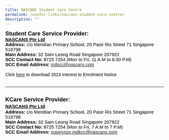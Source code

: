 ```yaml
---
title: NASCANS Student Care Centre
permalink: /useful-links/nascans-student-care-centre/
description: ""
---
```

<span style="font-family: Calibri, sans-serif;"><font color="#000000"><b style=""><font size="4">Student
Care Service Provider:&nbsp;</font></b><br><b style="font-size: 11pt;"><u>NASCANS Pte Ltd<br></u>Address:</b><span style="font-size: 11pt;"> c/o Meridian Primary School, 20 Pasir Ris Street 71 Singapore 518798</span><br><b style="font-size: 11pt;">Main Address:</b><span style="font-size: 11pt;"> 32 Sam Leong Road Singapore 207922</span><br><b style="font-size: 11pt;">SCC Contact No:</b><span style="font-size: 11pt;"> 8725 7254 (Mon to Fri, 11 A.M to 6:30 P.M)</span><br><b style="font-size: 11pt;">SCC Email Address:</b> <a href="mailto:mdscc@nascans.com" target="" style="font-size: 11pt;">mdscc@nascans.com</a><br></font></span><span style="font-size: small;"><br></span><font color="#000000" style=""><font face="Calibri, sans-serif">Click <a href="" target="_blank">here</a>&nbsp;to download 2023 Interest to Enrolment Notice</font><br><br></font><hr><span style="font-family: Calibri, sans-serif;"><font color="#000000"><br></font></span><b style="color: rgb(0, 0, 0); font-family: Calibri, sans-serif;"><font size="4">KCare Service Provider:&nbsp;<br></font></b><b style="color: rgb(0, 0, 0); font-family: Calibri, sans-serif; font-size: 11pt;"><u>NASCANS Pte Ltd</u></b><b style="color: rgb(0, 0, 0); font-family: Calibri, sans-serif;"><font size="4"><br></font></b><b style="color: rgb(0, 0, 0); font-family: Calibri, sans-serif; font-size: 11pt;">Address:</b><span style="color: rgb(0, 0, 0); font-family: Calibri, sans-serif; font-size: 11pt;">&nbsp;c/o Meridian Primary School, 20 Pasir Ris Street 71 Singapore 518798</span><br style="color: rgb(0, 0, 0); font-family: Calibri, sans-serif;"><b style="color: rgb(0, 0, 0); font-family: Calibri, sans-serif; font-size: 11pt;">Main Address:</b><span style="color: rgb(0, 0, 0); font-family: Calibri, sans-serif; font-size: 11pt;">&nbsp;32 Sam Leong Road Singapore 207922</span><br style="color: rgb(0, 0, 0); font-family: Calibri, sans-serif;"><b style="color: rgb(0, 0, 0); font-family: Calibri, sans-serif; font-size: 11pt;">SCC Contact No:</b><span style="color: rgb(0, 0, 0); font-family: Calibri, sans-serif; font-size: 11pt;">&nbsp;8725 7254 (Mon to Fri, 7 A.M to 7 P.M)</span><br style="color: rgb(0, 0, 0); font-family: Calibri, sans-serif;"><b style="color: rgb(0, 0, 0); font-family: Calibri, sans-serif; font-size: 11pt;">SCC Email Address:</b><span style="color: rgb(0, 0, 0); font-family: Calibri, sans-serif;">&nbsp;<a href="goog_1763077939">supervisor.</a></span><font face="Calibri, sans-serif"><span style="font-size: 11pt;"><a href="mailto:supervisor.mdkcc@nascans.com" target="">mdkcc@nascans.com</a></span></font><span style="font-family: Calibri, sans-serif;"><font color="#000000"><br></font><br><br><br></span><b><span style="font-size:11.0pt;font-family:&quot;Calibri&quot;,sans-serif;
mso-fareast-font-family:DengXian;mso-fareast-theme-font:minor-fareast;
mso-ansi-language:EN-US;mso-fareast-language:ZH-CN;mso-bidi-language:TA"></span></b>